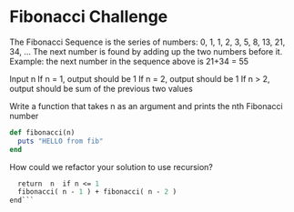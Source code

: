 # Fibonacci Challenge

The Fibonacci Sequence is the series of numbers:
0, 1, 1, 2, 3, 5, 8, 13, 21, 34, ...
The next number is found by adding up the two numbers before it.
Example: the next number in the sequence above is 21+34 = 55

Input n
If n = 1, output should be 1
If n = 2, output should be 1
If n > 2, output should be sum of the previous two values

Write a function that takes n as an argument and prints the nth Fibonacci number

```ruby
def fibonacci(n)
  puts "HELLO from fib"
end
```

How could we refactor your solution to use recursion?

```def fibonacci( n )
  return  n  if n <= 1 
  fibonacci( n - 1 ) + fibonacci( n - 2 )
end```
